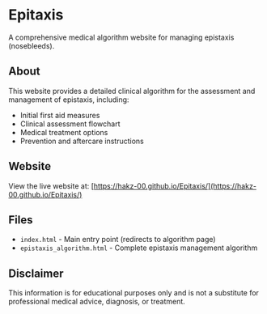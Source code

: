 # Epitaxis

A comprehensive medical algorithm website for managing epistaxis (nosebleeds).

## About

This website provides a detailed clinical algorithm for the assessment and management of epistaxis, including:

- Initial first aid measures
- Clinical assessment flowchart
- Medical treatment options
- Prevention and aftercare instructions

## Website

View the live website at: [https://hakz-00.github.io/Epitaxis/](https://hakz-00.github.io/Epitaxis/)

## Files

- `index.html` - Main entry point (redirects to algorithm page)
- `epistaxis_algorithm.html` - Complete epistaxis management algorithm

## Disclaimer

This information is for educational purposes only and is not a substitute for professional medical advice, diagnosis, or treatment.